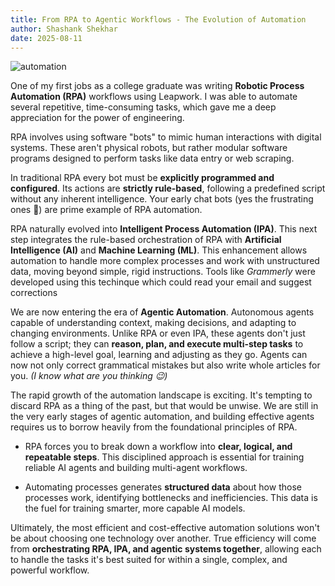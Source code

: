 ```yaml
---
title: From RPA to Agentic Workflows - The Evolution of Automation
author: Shashank Shekhar
date: 2025-08-11
---
```


![automation](/automation.png "automation")

One of my first jobs as a college graduate was writing **Robotic Process Automation (RPA)** workflows using Leapwork. I was able to automate several repetitive, time-consuming tasks, which gave me a deep appreciation for the power of engineering.

RPA involves using software "bots" to mimic human interactions with digital systems. These aren't physical robots, but rather modular software programs designed to perform tasks like data entry or web scraping.

In traditional RPA every bot must be **explicitly programmed and configured**. Its actions are **strictly rule-based**, following a predefined script without any inherent intelligence. Your early chat bots (yes the frustrating ones 🙂) are prime example of RPA automation.

RPA naturally evolved into **Intelligent Process Automation (IPA)**. This next step integrates the rule-based orchestration of RPA with **Artificial Intelligence (AI)** and **Machine Learning (ML)**. This enhancement allows automation to handle more complex processes and work with unstructured data, moving beyond simple, rigid instructions. Tools like _Grammerly_ were developed using this techinque which could read your email and suggest corrections

We are now entering the era of **Agentic Automation**. Autonomous agents capable of understanding context, making decisions, and adapting to changing environments. Unlike RPA or even IPA, these agents don't just follow a script; they can **reason, plan, and execute multi-step tasks** to achieve a high-level goal, learning and adjusting as they go. Agents can now not only correct grammatical mistakes but also write whole articles for you. _(I know what are you thinking 😉)_

The rapid growth of the automation landscape is exciting. It's tempting to discard RPA as a thing of the past, but that would be unwise. We are still in the very early stages of agentic automation, and building effective agents requires us to borrow heavily from the foundational principles of RPA.

- RPA forces you to break down a workflow into **clear, logical, and repeatable steps**. This disciplined approach is essential for training reliable AI agents and building multi-agent workflows.

- Automating processes generates **structured data** about how those processes work, identifying bottlenecks and inefficiencies. This data is the fuel for training smarter, more capable AI models.

Ultimately, the most efficient and cost-effective automation solutions won't be about choosing one technology over another. True efficiency will come from **orchestrating RPA, IPA, and agentic systems together**, allowing each to handle the tasks it's best suited for within a single, complex, and powerful workflow.
